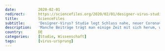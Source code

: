 ```yaml
---
date:          2020-02-01
redirect:      https://sciencefiles.org/2020/02/01/designer-virus-studie-legt-schluss-nahe-neuer-coronavirus-ist-biologischer-kampfstoff/
title:         ScienceFiles
subtitle:      'Designer-Virus? Studie legt Schluss nahe, neuer Coronavirus sei biologischer Kampfstoff'
description:   'Manche Beiträge trägt man einige Zeit mit sich herum, wiegt sie in die eine und die andere Richtung, liest die Informationen, die im Beitrag verarbeitet werden sollen, einmal und noch einmal und noch einmal. Man prüft die Quellen der Beiträge, prüft die Qualifikation der Autoren - soweit man das kann, überlegt, ob es gerechtfertigt ist,…'
country:       DE
categories:    [Studie, Wissenschaft]
tags:          [virus-ursprung]
---
```

